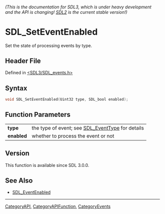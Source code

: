 ###### (This is the documentation for SDL3, which is under heavy development and the API is changing! [SDL2](https://wiki.libsdl.org/SDL2/) is the current stable version!)
# SDL_SetEventEnabled

Set the state of processing events by type.

## Header File

Defined in [<SDL3/SDL_events.h>](https://github.com/libsdl-org/SDL/blob/main/include/SDL3/SDL_events.h)

## Syntax

```c
void SDL_SetEventEnabled(Uint32 type, SDL_bool enabled);
```

## Function Parameters

|                 |                                                                   |
| --------------- | ----------------------------------------------------------------- |
| **type**        | the type of event; see [SDL_EventType](SDL_EventType) for details |
| **enabled**     | whether to process the event or not                               |

## Version

This function is available since SDL 3.0.0.

## See Also

- [SDL_EventEnabled](SDL_EventEnabled)

----
[CategoryAPI](CategoryAPI), [CategoryAPIFunction](CategoryAPIFunction), [CategoryEvents](CategoryEvents)

